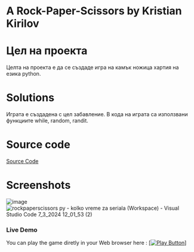 # A Rock-Paper-Scissors by Kristian Kirilov
# Цел на проекта
Целта на проекта е да се създаде игра на камък ножица хартия на езика python.
# Solutions
Играта е създадена с цел забавление. В кода на играта са използвани функциите while, random, randit. 
# Source code
[Source Code](rockpaperscissors.py)
# Screenshots
![image](https://github.com/VisedChipmunk35/RockPaperScissorsbyKristian/assets/56877779/8085dbcf-7779-4fb1-a3c1-9d601fa05770)
![rockpaperscissors py - kolko vreme za seriala (Workspace) - Visual Studio Code 7_3_2024 12_01_53 (2)](https://github.com/VisedChipmunk35/RockPaperScissorsbyKristian/assets/56877779/2f2d48fd-fdb1-46df-80c1-ce15d4171d3f)
### Live Demo
You can play the game diretly in your Web browser here :
[[<img alt = "Play Button"/>]](https://replit.com/join/avewocnmif-otballo)
